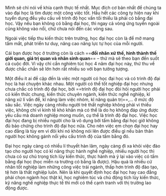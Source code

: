 Mình sẽ chỉ nói về khía cạnh thực tế nhất. Mục đích cơ bản nhất để chúng ta vào đại học là tìm được một công việc tốt. Hầu hết các công ty hiện nay khi tuyển dụng đều yêu cầu về trình độ học vấn tối thiểu là phải có bằng đại học. Vậy nếu bạn không có bằng đại học, thì ngay cả vòng ứng tuyển ngoài cũng không vào nổi, chứ chưa nói đến các vòng sau.

Ngoài việc tiếp thu kiến thức trên trường, học đại học còn là để mở mang tầm mắt, phát triển tư duy, nâng cao năng lực tự học của mỗi người.

Cái bạn được học ở trường còn là cách ==**đối nhân xử thế, hình thành thế giới quan, giá trị quan và nhân sinh quan**== – thứ mà sẽ theo bạn đến suốt cả cuộc đời. Vì vậy chỉ cần nghiêm túc học 4 năm đại học này, thứ thu về được chắc chắn sẽ lớn hơn rất nhiều so với bạn tưởng tượng.

Một điều ít ai đề cập đến là việc một người có học đại học và có trình độ đại học là hai chuyện khác nhau. Một người có thể tốt nghiệp đại học nhưng chưa chắc có trình độ đại học, bởi ==trình độ đại học đòi hỏi người học phải có kiến thức chung, kiến thức chuyên ngành, kiến thức nghề nghiệp, kĩ năng xử lí vấn đề, kĩ năng làm việc nhóm, kĩ năng quản trị==,... ở mức độ sâu sắc. Việc ngày càng nhiều người trẻ thất nghiệp không phải vì thiếu việc, không chỉ vì kinh tế khó khăn mà có thể là do họ không đáp ứng được yêu cầu mà doanh nghiệp mong muốn, cụ thể là trình độ đại học. Việc học đại học đang bị nhiều người cho là vô dụng bởi tấm bằng đại học giờ không đủ bảo chứng cho trình độ đại học nữa. Cho nên việc em chọn đại học hay cao đẳng là tùy em vì đôi khi nó không nói lên được điều gì nếu bản thân người học không gánh nổi yêu cầu trình độ của tấm bằng đó. 

Đại học ngày càng có nhiều lí thuyết hàn lâm, ngày càng đi xa khỏi việc đào tạo cho người học có kĩ năng thực hành nghề nghiệp, nhiều người học thì chưa có sự chú trọng tích lũy kiến thức, thực hành mà ỷ lại vào việc có tấm bằng đại học (học miễn ra trường có bằng là được). Hậu quả là nhiều cử nhân tốt nghiệp làm những công việc trái ngành, thấp hơn trình độ đào tạo, tệ hơn là thất nghiệp luôn. Nên là khi quyết định học đại học hay cao đẳng phải chọn ngành học thật kĩ, học nghiêm túc và chủ động tích lũy kiến thức, kỹ năng nghề nghiệp thực tế thì mới có thể cạnh tranh với thị trường lao động được.